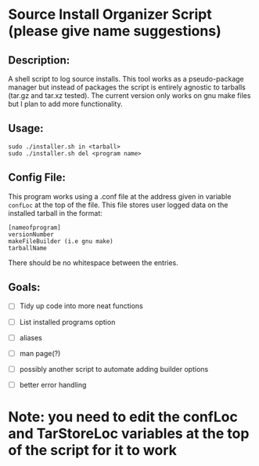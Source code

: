 # Source Install Organizer Script (please give name suggestions)

## Description:
 A shell script to log source installs. This tool works as a pseudo-package manager but instead of packages the script is entirely agnostic to tarballs (tar.gz and tar.xz tested). The current version only works on gnu make files but I plan to add more functionality. 

## Usage:
```
sudo ./installer.sh in <tarball>
sudo ./installer.sh del <program name>
```

## Config File:
This program works using a .conf file at the address given in variable `confLoc` at the top of the file. This file stores user logged data on the installed tarball in the format:
```
[nameofprogram]
versionNumber
makeFileBuilder (i.e gnu make)
tarballName
```
There should be no whitespace between the entries. 

## Goals:

- [ ] Tidy up code into more neat functions
- [ ] List installed programs option
- [ ] aliases
- [ ] man page(?)
- [ ] possibly another script to automate adding builder options
- [ ] better error handling


# Note: you need to edit the confLoc and TarStoreLoc variables at the top of the script for it to work
